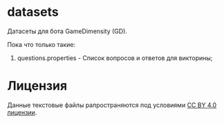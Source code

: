 # datasets

Датасеты для бота GameDimensity (GD).

Пока что только такие:

1) questions.properties - Список вопросов и ответов для викторины;


# Лицензия

Данные текстовые файлы рапространяются под условиями [CC BY 4.0 лицензии](https://creativecommons.org/licenses/by/4.0/legalcode.ru).
